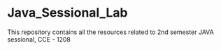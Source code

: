 # Java_Sessional_Lab
This repository contains all the resources related to 2nd semester JAVA sessional, CCE - 1208
